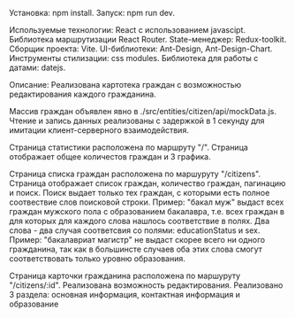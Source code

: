 Установка: npm install.
Запуск: npm run dev.

Используемые технологии:
React с использованием javascipt.
Библиотека маршрутизации React Router.
State-менеджер: Redux-toolkit.
Сборщик проекта: Vite.
UI-библиотеки: Ant-Design, Ant-Design-Chart.
Инструменты стилизации: css modules.
Библиотека для работы с датами: datejs.

Описание:
Реализована картотека граждан с возможностью редактирования каждого гражданина.

Массив граждан объявлен явно в ./src/entities/citizen/api/mockData.js. Чтение и запись данных реализованы с задержкой в 1 секунду для имитации клиент-серверного взаимодействия.

Страница статистики расположена по маршруту "/".
Страница отображает общее количестов граждан и 3 графика.

Страница списка граждан расположена по маршуруту "/citizens".
Страница отображает список граждан, количество граждан, пагинацию и поиск.
Поиск выдает только тех граждан, с которыми есть полное соотвествие слов поисковой строки.
Пример: "бакал муж" выдаст всех граждан мужского пола с образованием бакалавра, т.e. всех граждан в для которых для каждого слова нашлось соответствие в полях. Два слова - два случая соответсвия со полями: educationStatus и sex.
Пример: "бакалавриат магистр" не выдаст скорее всего ни одного гражданина, так как в большинсте случаев оба этих слова смогут соответствовать только уровню образования.

Страница карточки гражданина расположена по маршуруту "/citizens/:id".
Реализована возможность редактирования. Реализовано 3 раздела: основная информация, контактная информация и образование


